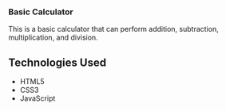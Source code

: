 ### Basic Calculator

This is a basic calculator that can perform addition, subtraction, multiplication, and division. 


## Technologies Used

- HTML5
- CSS3
- JavaScript